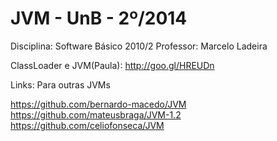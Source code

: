 
JVM - UnB - 2º/2014
======

Disciplina: Software Básico 2010/2
Professor: Marcelo Ladeira

ClassLoader e JVM(Paula): http://goo.gl/HREUDn

Links: Para outras JVMs

https://github.com/bernardo-macedo/JVM
https://github.com/mateusbraga/JVM-1.2
https://github.com/celiofonseca/JVM
